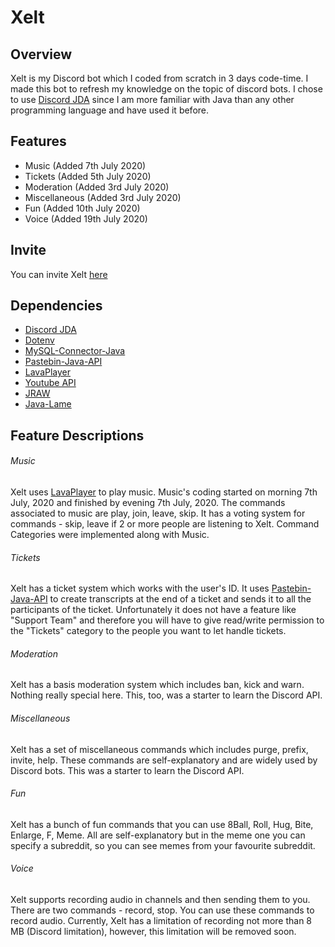 # Xelt

## Overview
Xelt is my Discord bot which I coded from scratch in 3 days code-time.
I made this bot to refresh my knowledge on the topic of discord bots. 
I chose to use [Discord JDA](https://github.com/DV8FromTheWorld/JDA)
since I am more familiar with Java than any other programming language
and have used it before.

## Features
- Music (Added 7th July 2020)
- Tickets (Added 5th July 2020)
- Moderation (Added 3rd July 2020)
- Miscellaneous (Added 3rd July 2020)
- Fun (Added 10th July 2020)
- Voice (Added 19th July 2020)

## Invite
You can invite Xelt [here](https://discord.com/oauth2/authorize?client_id=726763157195849728&permissions=272105079&scope=bot)

## Dependencies
- [Discord JDA](https://github.com/DV8FromTheWorld/JDA)
- [Dotenv](https://github.com/cdimascio/java-dotenv)
- [MySQL-Connector-Java](https://mvnrepository.com/artifact/mysql/mysql-connector-java)
- [Pastebin-Java-API](https://github.com/marcoacierno/pastebin-java-api)
- [LavaPlayer](https://github.com/sedmelluq/lavaplayer/)
- [Youtube API](https://mvnrepository.com/artifact/com.google.apis/google-api-services-youtube)
- [JRAW](https://github.com/mattbdean/JRAW)
- [Java-Lame](https://github.com/nwaldispuehl/java-lame)

## Feature Descriptions

###### Music

Xelt uses [LavaPlayer](https://github.com/sedmelluq/lavaplayer/) to play music. Music's coding started on morning 7th July, 2020 and finished by evening 7th July, 2020.
The commands associated to music are play, join, leave, skip. It has a voting system for commands - skip, leave if 2 or more
people are listening to Xelt.
Command Categories were implemented along with Music.

###### Tickets
Xelt has a ticket system which works with the user's ID. It uses [Pastebin-Java-API](https://github.com/marcoacierno/pastebin-java-api) to create transcripts at the end
of a ticket and sends it to all the participants of the ticket. Unfortunately it does not have a feature like "Support Team" and therefore you will have to give read/write
permission to the "Tickets" category to the people you want to let handle tickets.

###### Moderation
Xelt has a basis moderation system which includes ban, kick and warn. Nothing really special here. This, too, was a starter to learn the Discord API.

###### Miscellaneous
Xelt has a set of miscellaneous commands which includes purge, prefix, invite, help. These commands are self-explanatory and are widely used by Discord bots.
This was a starter to learn the Discord API.

###### Fun
Xelt has a bunch of fun commands that you can use 8Ball, Roll, Hug, Bite, Enlarge, F, Meme. All are self-explanatory but in the meme one you can specify a
subreddit, so you can see memes from your favourite subreddit.

###### Voice
Xelt supports recording audio in channels and then sending them to you. There are two commands - record, stop. You can use these commands to record audio. Currently, Xelt 
has a limitation of recording not more than 8 MB (Discord limitation), however, this limitation will be removed soon.
